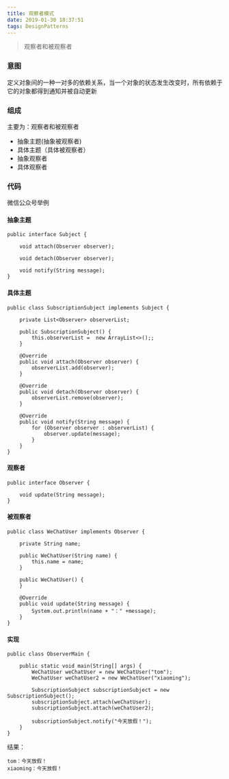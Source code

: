 ```yaml
---
title: 观察者模式
date: 2019-01-30 18:37:51
tags: DesignPatterns
---
```


> 观察者和被观察者

### 意图

定义对象间的一种一对多的依赖关系，当一个对象的状态发生改变时，所有依赖于它的对象都得到通知并被自动更新

### 组成

主要为：观察者和被观察者


- 抽象主题(抽象被观察者)
- 具体主题（具体被观察者）
- 抽象观察者
- 具体观察者

<!--more-->
### 代码

微信公众号举例

#### 抽象主题
```
public interface Subject {

    void attach(Observer observer);

    void detach(Observer observer);

    void notify(String message);
}
```
#### 具体主题

```
public class SubscriptionSubject implements Subject {

    private List<Observer> observerList;

    public SubscriptionSubject() {
        this.observerList =  new ArrayList<>();;
    }

    @Override
    public void attach(Observer observer) {
        observerList.add(observer);
    }

    @Override
    public void detach(Observer observer) {
        observerList.remove(observer);
    }

    @Override
    public void notify(String message) {
        for (Observer observer : observerList) {
            observer.update(message);
        }
    }
}
```
####  观察者
``` 
public interface Observer {

    void update(String message);
}
```

#### 被观察者

```
public class WeChatUser implements Observer {

    private String name;

    public WeChatUser(String name) {
        this.name = name;
    }

    public WeChatUser() {
    }

    @Override
    public void update(String message) {
        System.out.println(name + "：" +message);
    }
}
```

#### 实现

```
public class ObserverMain {

    public static void main(String[] args) {
        WeChatUser weChatUser = new WeChatUser("tom");
        WeChatUser weChatUser2 = new WeChatUser("xiaoming");

        SubscriptionSubject subscriptionSubject = new SubscriptionSubject();
        subscriptionSubject.attach(weChatUser);
        subscriptionSubject.attach(weChatUser2);

        subscriptionSubject.notify("今天放假！");
    }
}
```

结果：
```
tom：今天放假！
xiaoming：今天放假！
```

